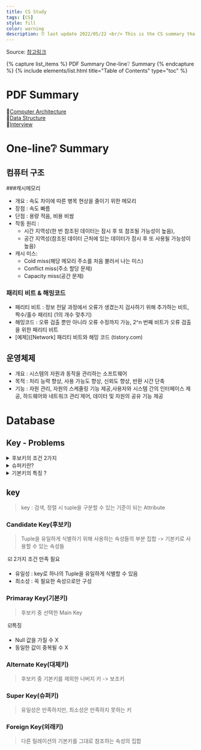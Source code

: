```yaml
---
title: CS Study
tags: [CS]
style: fill
color: warning
description: ⏰ last update 2022/05/22 <br/> This is the CS summary that I studied. I am studying by looking at the document of the reference link below. The PDF summary will continue to be updated.
---
```


Source: [참고링크](https://github.com/gyoogle/tech-interview-for-developer)

{% capture list_items %}
PDF Summary
One-line❔ Summary
{% endcapture %}
{% include elements/list.html title="Table of Contents" type="toc" %}

# PDF Summary

💛[Computer Architecture](../assets/CS/컴퓨터의_구조.pdf)
<br/>
💛[Data Structure](../assets/CS/Data_Structure.pdf)
<br/>
💛[Interview](../assets/CS/interview.pdf)

# One-line❔ Summary
## 컴퓨터 구조

###캐시메모리

- 개요 : 속도 차이에 따른 병목 현상을 줄이기 위한 메모리
- 장점 : 속도 빠름
- 단점 : 용량 적음, 비용 비쌈
- 작동 원리 : 
  - 시간 지역성(한 번 참조된 데이터는 잠시 후 또 참조될 가능성이 높음), 
  - 공간 지역성(참조된 데이터 근처에 있는 데이터가 잠시 후 또 사용될 가능성이 높음)
- 캐시 미스: 
  - Cold miss(해당 메모리 주소를 처음 불러서 나는 미스)
  - Conflict miss(주소 할당 문제)
  - Capacity miss(공간 문제)

### 패리티 비트 & 해밍코드

- 패리티 비트 : 정보 전달 과정에서 오류가 생겼는지 검사하기 위해 추가하는 비트, 짝수/홀수 패리티 (1의 개수 맞추기)
- 해밍코드 : 오류 검출 뿐만 아니라 오류 수정까지 가능, 2^n 번째 비트가 오류 검출을 위한 패리티 비트
- [예제]([Network] 패리티 비트와 해밍 코드 (tistory.com)


## 운영체제

- 개요 : 시스템의 자원과 동작을 관리하는 소프트웨어
- 목적 : 처리 능력 향상, 사용 가능도 향상, 신뢰도 향상, 반환 시간 단축
- 기능 : 자원 관리, 자원의  스케줄링 기능 제공,사용자와 시스템 간의 인터페이스 제공, 하드웨어와 네트워크 관리˙제어, 데이터 및 자원의 공유 기능 제공

# Database

## Key - Problems

<details>
<summary>후보키의 조건 2가지</summary>
<div markdown="1">

​	☑️ 2가지 조건 만족 필요

- 유일성 : key로 하나의 Tuple을 유일하게 식별할 수 있음
- 최소성 : 꼭 필요한 속성으로만 구성

</details>

<details>
<summary>슈퍼키란?</summary>
<div markdown="1">

​	유일성은 만족하지만 최소성은 만족하지 못하는 키

</details>

<details>
<summary>기본키의 특징 ?</summary>
<div markdown="1">

​	☑️특징

- Null 값을 가질 수 X
- 동일한 값이 중복될 수 X

</details>

## key

> key : 검색, 정렬 시 tuple을 구분할 수 있는 기준이 되는 Attribute

### Candidate Key(후보키)

> Tuple을 유일하게 식별하기 위해 사용하는 속성들의 부분 집합 -> 기본키로 사용할 수 있는 속성들

​	☑️ 2가지 조건 만족 필요

- 유일성 : key로 하나의 Tuple을 유일하게 식별할 수 있음
- 최소성 : 꼭 필요한 속성으로만 구성

### Primaray Key(기본키)

> 후보키 중 선택한 Main Key

​	☑️특징

- Null 값을 가질 수 X
- 동일한 값이 중복될 수 X

### Alternate Key(대체키)

> 후보키 중 기본키를 제외한 나버지 키 -> 보조키

### Super Key(슈퍼키)

> 유일성은 만족하지만, 최소성은 만족하지 못하는 키

### Foreign Key(외래키)

> 다른 릴레이션의 기본키를 그대로 참조하는 속성의 집합





